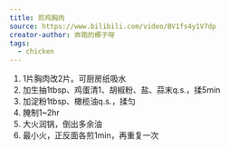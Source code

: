```yaml
---
title: 煎鸡胸肉
source: https://www.bilibili.com/video/BV1fs4y1V7dp
creator-author: 奔跑的椰子呀
tags:
  - chicken
---
```


1. 1片胸肉改2片。可厨房纸吸水
2. 加生抽1tbsp、鸡蛋清1、胡椒粉、盐、蒜末q.s.，揉5min
3. 加淀粉1tbsp、橄榄油q.s.，揉匀
4. 腌制1~2hr
5. 大火润锅，倒出多余油
6. 最小火，正反面各煎1min，再重复一次